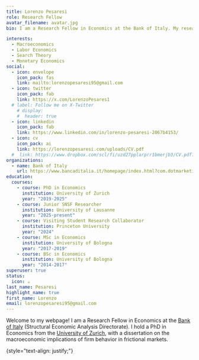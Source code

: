 ```yaml
---
title: Lorenzo Pesaresi
role: Research Fellow 
avatar_filename: avatar.jpg
bio: I am a Research Fellow in Economics at the Bank of Italy. My research interests are in Macroeconomics, Labor Economics, Search Theory, and Monetary Economics.

interests:
  - Macroeconomics
  - Labor Economics
  - Search Theory
  - Monetary Economics
social:
  - icon: envelope
    icon_pack: fas
    link: mailto:lorenzopesaresi95@gmail.com
  - icon: twitter
    icon_pack: fab
    link: https://x.com/LorenzoPesares1
  # label: Follow me on X-Twitter
    # display:
    #  header: true
  - icon: linkedin
    icon_pack: fab
    link: https://www.linkedin.com/in/lorenzo-pesaresi-2067b4153/
  - icon: cv
    icon_pack: ai
    link: https://lorenzopesaresi.com/uploads/CV.pdf
  #  link: https://www.dropbox.com/scl/fi/uzd27pplarprr1bmerjb3/CV.pdf?rlkey=m3holu19pm0dyd8xicchp6tko&dl=0
organizations:
  - name: Bank of Italy
    url: https://www.bancaditalia.it/homepage/index.html?com.dotmarketing.htmlpage.language=1
education:
  courses:
    - course: PhD in Economics
      institution: University of Zurich
      year: "2019-2025"
    - course: Junior SNSF Researcher
      institution: University of Lausanne
      year: "2025-present"
    - course: Visiting Student Research Collaborator
      institution: Princeton University
      year: "2024"
    - course: MSc in Economics
      institution: University of Bologna
      year: "2017-2019"
    - course: BSc in Economics
      institution: University of Bologna
      year: "2014-2017"
superuser: true
status:
  icon: ☕️
last_name: Pesaresi
highlight_name: true
first_name: Lorenzo
email: lorenzopesaresi95@gmail.com
---
```

Welcome to my webpage! I am a Research Fellow in Economics at the [Bank of Italy](https://www.bancaditalia.it/homepage/index.html?com.dotmarketing.htmlpage.language=1) (Structural Economic Analysis Directorate). I hold a PhD in Economics from the [University of Zurich](https://www.econ.uzh.ch/en/study/phd/zurichgse.html), with a dissertation on the macroeconomic implications of firm behavior in frictional markets. 

{style="text-align: justify;"}

